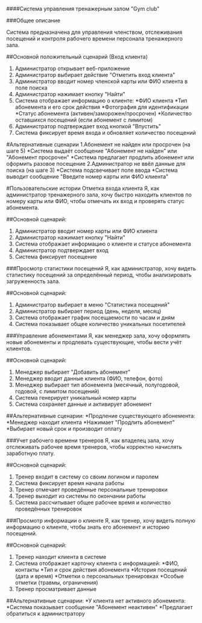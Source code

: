 ####Система управления тренажерным залом "Gym club"

###Общее описание

Система предназначена для управления членством, отслеживания посещений и контроля рабочего времени персонала тренажерного зала.

##Основной положительный сценарий (Вход клиента)
1. Администратор открывает веб-приложение
2. Администратор выбирает действие "Отметить вход клиента"
3. Администратор вводит номер членской карты или ФИО клиента в поле поиска
4. Администратор нажимает кнопку "Найти"
5. Система отображает информацию о клиенте:
*ФИО клиента
*Тип абонемента и его срок действия
*Фотография для идентификации
*Статус абонемента (активен/заморожен/просрочен)
*Количество оставшихся посещений (если абонемент с лимитом)
7. Администратор подтверждает вход кнопкой "Впустить"
8. Система фиксирует время входа и обновляет количество посещений

#Альтернативные сценарии
1.Абонемент не найден или просрочен (на шаге 5)
*Система выдаёт сообщение "Абонемент не найден" или "Абонемент просрочен"
*Система предлагает продлить абонемент или оформить разовое посещение
2.Администратор не ввёл данные для поиска (на шаге 3)
*Система подсвечивает поле ввода
*Система выводит сообщение "Введите номер карты или ФИО клиента"

#Пользовательские истории
Отметка входа клиента
Я, как администратор тренажерного зала, хочу быстро находить клиентов по номеру карты или ФИО, чтобы отмечать их вход и проверять статус абонемента.

##Основной сценарий:
1. Администратор вводит номер карты или ФИО клиента
2. Администратор нажимает кнопку "Найти"
3. Система отображает информацию о клиенте и статусе абонемента
4. Администратор подтверждает вход
5. Система фиксирует посещение

###Просмотр статистики посещений
Я, как администратор, хочу видеть статистику посещений за определённый период, чтобы анализировать загруженность зала.

##Основной сценарий:
1. Администратор выбирает в меню "Статистика посещений"
2. Администратор выбирает период (день, неделя, месяц)
3. Система отображает график посещаемости по часам и дням
4. Система показывает общее количество уникальных посетителей

###Управление абонементами
Я, как менеджер зала, хочу оформлять новые абонементы и продлевать существующие, чтобы вести учёт клиентов.

##Основной сценарий:
1. Менеджер выбирает "Добавить абонемент"
2. Менеджер вводит данные клиента (ФИО, телефон, фото)
3. Менеджер выбирает тип абонемента (месячный, полугодовой, годовой, с лимитом посещений)
4. Система генерирует уникальный номер карты
5. Система сохраняет данные и активирует абонемент

##Альтернативные сценарии:
*Продление существующего абонемента:
*Менеджер находит клиента
*Нажимает "Продлить абонемент"
*Выбирает новый срок и производит оплату

###Учет рабочего времени тренеров
Я, как владелец зала, хочу отслеживать рабочее время тренеров, чтобы корректно начислять заработную плату.

##Основной сценарий:
1. Тренер входит в систему со своим логином и паролем
2. Система фиксирует время начала работы
3. Тренер отмечает проведённые персональные тренировки
4. Тренер выходит из системы по окончании работы
5. Система рассчитывает общее рабочее время и количество проведённых тренировок

###Просмотр информации о клиенте
Я, как тренер, хочу видеть полную информацию о клиенте, чтобы знать его абонемент и историю посещений.

##Основной сценарий:
1. Тренер находит клиента в системе
2. Система отображает карточку клиента с информацией:
*ФИО, контакты
*Тип и срок действия абонемента
*История посещений (дата и время)
*Отметки о персональных тренировках
*Особые отметки (травмы, ограничения)
3. Тренер просматривает данные

##Альтернативные сценарии:
*У клиента нет активного абонемента:
*Система показывает сообщение "Абонемент неактивен"
*Предлагает обратиться к администратору
